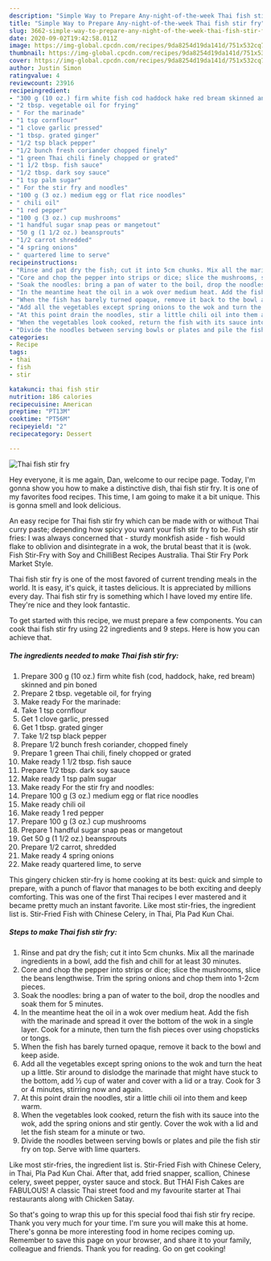 ```yaml
---
description: "Simple Way to Prepare Any-night-of-the-week Thai fish stir fry"
title: "Simple Way to Prepare Any-night-of-the-week Thai fish stir fry"
slug: 3662-simple-way-to-prepare-any-night-of-the-week-thai-fish-stir-fry
date: 2020-09-02T19:42:58.011Z
image: https://img-global.cpcdn.com/recipes/9da8254d19da141d/751x532cq70/thai-fish-stir-fry-recipe-main-photo.jpg
thumbnail: https://img-global.cpcdn.com/recipes/9da8254d19da141d/751x532cq70/thai-fish-stir-fry-recipe-main-photo.jpg
cover: https://img-global.cpcdn.com/recipes/9da8254d19da141d/751x532cq70/thai-fish-stir-fry-recipe-main-photo.jpg
author: Justin Simon
ratingvalue: 4
reviewcount: 23916
recipeingredient:
- "300 g (10 oz.) firm white fish cod haddock hake red bream skinned and pin boned"
- "2 tbsp. vegetable oil for frying"
- " For the marinade"
- "1 tsp cornflour"
- "1 clove garlic pressed"
- "1 tbsp. grated ginger"
- "1/2 tsp black pepper"
- "1/2 bunch fresh coriander chopped finely"
- "1 green Thai chili finely chopped or grated"
- "1 1/2 tbsp. fish sauce"
- "1/2 tbsp. dark soy sauce"
- "1 tsp palm sugar"
- " For the stir fry and noodles"
- "100 g (3 oz.) medium egg or flat rice noodles"
- " chili oil"
- "1 red pepper"
- "100 g (3 oz.) cup mushrooms"
- "1 handful sugar snap peas or mangetout"
- "50 g (1 1/2 oz.) beansprouts"
- "1/2 carrot shredded"
- "4 spring onions"
- " quartered lime to serve"
recipeinstructions:
- "Rinse and pat dry the fish; cut it into 5cm chunks. Mix all the marinade ingredients in a bowl, add the fish and chill for at least 30 minutes."
- "Core and chop the pepper into strips or dice; slice the mushrooms, slice the beans lengthwise. Trim the spring onions and chop them into 1-2cm pieces."
- "Soak the noodles: bring a pan of water to the boil, drop the noodles and soak them for 5 minutes."
- "In the meantime heat the oil in a wok over medium heat. Add the fish with the marinade and spread it over the bottom of the wok in a single layer. Cook for a minute, then turn the fish pieces over using chopsticks or tongs."
- "When the fish has barely turned opaque, remove it back to the bowl and keep aside."
- "Add all the vegetables except spring onions to the wok and turn the heat up a little. Stir around to dislodge the marinade that might have stuck to the bottom, add ½ cup of water and cover with a lid or a tray. Cook for 3 or 4 minutes, stirring now and again."
- "At this point drain the noodles, stir a little chili oil into them and keep warm."
- "When the vegetables look cooked, return the fish with its sauce into the wok, add the spring onions and stir gently. Cover the wok with a lid and let the fish steam for a minute or two."
- "Divide the noodles between serving bowls or plates and pile the fish stir fry on top. Serve with lime quarters."
categories:
- Recipe
tags:
- thai
- fish
- stir

katakunci: thai fish stir 
nutrition: 186 calories
recipecuisine: American
preptime: "PT13M"
cooktime: "PT56M"
recipeyield: "2"
recipecategory: Dessert

---
```



![Thai fish stir fry](https://img-global.cpcdn.com/recipes/9da8254d19da141d/751x532cq70/thai-fish-stir-fry-recipe-main-photo.jpg)

Hey everyone, it is me again, Dan, welcome to our recipe page. Today, I'm gonna show you how to make a distinctive dish, thai fish stir fry. It is one of my favorites food recipes. This time, I am going to make it a bit unique. This is gonna smell and look delicious.

An easy recipe for Thai fish stir fry which can be made with or without Thai curry paste; depending how spicy you want your fish stir fry to be. Fish stir fries: I was always concerned that - sturdy monkfish aside - fish would flake to oblivion and disintegrate in a wok, the brutal beast that it is (wok. Fish Stir-Fry with Soy and ChilliBest Recipes Australia. Thai Stir Fry Pork Market Style.

Thai fish stir fry is one of the most favored of current trending meals in the world. It is easy, it's quick, it tastes delicious. It is appreciated by millions every day. Thai fish stir fry is something which I have loved my entire life. They're nice and they look fantastic.


To get started with this recipe, we must prepare a few components. You can cook thai fish stir fry using 22 ingredients and 9 steps. Here is how you can achieve that.

<!--inarticleads1-->

##### The ingredients needed to make Thai fish stir fry:

1. Prepare 300 g (10 oz.) firm white fish (cod, haddock, hake, red bream) skinned and pin boned
1. Prepare 2 tbsp. vegetable oil, for frying
1. Make ready  For the marinade:
1. Take 1 tsp cornflour
1. Get 1 clove garlic, pressed
1. Get 1 tbsp. grated ginger
1. Take 1/2 tsp black pepper
1. Prepare 1/2 bunch fresh coriander, chopped finely
1. Prepare 1 green Thai chili, finely chopped or grated
1. Make ready 1 1/2 tbsp. fish sauce
1. Prepare 1/2 tbsp. dark soy sauce
1. Make ready 1 tsp palm sugar
1. Make ready  For the stir fry and noodles:
1. Prepare 100 g (3 oz.) medium egg or flat rice noodles
1. Make ready  chili oil
1. Make ready 1 red pepper
1. Prepare 100 g (3 oz.) cup mushrooms
1. Prepare 1 handful sugar snap peas or mangetout
1. Get 50 g (1 1/2 oz.) beansprouts
1. Prepare 1/2 carrot, shredded
1. Make ready 4 spring onions
1. Make ready  quartered lime, to serve


This gingery chicken stir-fry is home cooking at its best: quick and simple to prepare, with a punch of flavor that manages to be both exciting and deeply comforting. This was one of the first Thai recipes I ever mastered and it became pretty much an instant favorite. Like most stir-fries, the ingredient list is. Stir-Fried Fish with Chinese Celery, in Thai, Pla Pad Kun Chai. 

<!--inarticleads2-->

##### Steps to make Thai fish stir fry:

1. Rinse and pat dry the fish; cut it into 5cm chunks. Mix all the marinade ingredients in a bowl, add the fish and chill for at least 30 minutes.
1. Core and chop the pepper into strips or dice; slice the mushrooms, slice the beans lengthwise. Trim the spring onions and chop them into 1-2cm pieces.
1. Soak the noodles: bring a pan of water to the boil, drop the noodles and soak them for 5 minutes.
1. In the meantime heat the oil in a wok over medium heat. Add the fish with the marinade and spread it over the bottom of the wok in a single layer. Cook for a minute, then turn the fish pieces over using chopsticks or tongs.
1. When the fish has barely turned opaque, remove it back to the bowl and keep aside.
1. Add all the vegetables except spring onions to the wok and turn the heat up a little. Stir around to dislodge the marinade that might have stuck to the bottom, add ½ cup of water and cover with a lid or a tray. Cook for 3 or 4 minutes, stirring now and again.
1. At this point drain the noodles, stir a little chili oil into them and keep warm.
1. When the vegetables look cooked, return the fish with its sauce into the wok, add the spring onions and stir gently. Cover the wok with a lid and let the fish steam for a minute or two.
1. Divide the noodles between serving bowls or plates and pile the fish stir fry on top. Serve with lime quarters.


Like most stir-fries, the ingredient list is. Stir-Fried Fish with Chinese Celery, in Thai, Pla Pad Kun Chai. After that, add fried snapper, scallion, Chinese celery, sweet pepper, oyster sauce and stock. But THAI Fish Cakes are FABULOUS! A classic Thai street food and my favourite starter at Thai restaurants along with Chicken Satay. 

So that's going to wrap this up for this special food thai fish stir fry recipe. Thank you very much for your time. I'm sure you will make this at home. There's gonna be more interesting food in home recipes coming up. Remember to save this page on your browser, and share it to your family, colleague and friends. Thank you for reading. Go on get cooking!
